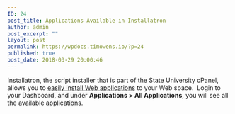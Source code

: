 ```yaml
---
ID: 24
post_title: Applications Available in Installatron
author: admin
post_excerpt: ""
layout: post
permalink: https://wpdocs.timowens.io/?p=24
published: true
post_date: 2018-03-29 20:00:46
---
```

<div class="level1">

Installatron, the script installer that is part of the State University cPanel, allows you to <a class="urlextern" title="https://stateu.org/support/cpanel/installing-applications" href="https://stateu.org/docs/uncategorized/installing-applications-with-installatron/" target="_blank" rel="nofollow noopener noreferrer">easily install Web applications</a> to your Web space.  Login to your Dashboard, and under <strong>Applications &gt; All Applications</strong>, you will see all the available applications.

</div>